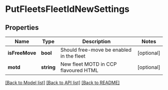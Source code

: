 # PutFleetsFleetIdNewSettings

## Properties
Name | Type | Description | Notes
------------ | ------------- | ------------- | -------------
**isFreeMove** | **bool** | Should free-move be enabled in the fleet | [optional] 
**motd** | **string** | New fleet MOTD in CCP flavoured HTML | [optional] 

[[Back to Model list]](../README.md#documentation-for-models) [[Back to API list]](../README.md#documentation-for-api-endpoints) [[Back to README]](../README.md)


